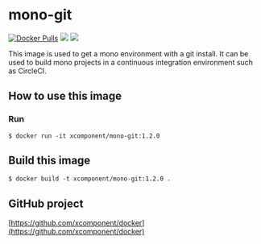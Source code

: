 # mono-git

[![Docker Pulls](https://img.shields.io/docker/pulls/xcomponent/mono-git.svg)](https://store.docker.com/community/images/xcomponent/mono-git)
[![](https://images.microbadger.com/badges/version/xcomponent/mono-git.svg)](https://store.docker.com/community/images/xcomponent/mono-git)
[![](https://images.microbadger.com/badges/image/xcomponent/mono-git.svg)](https://store.docker.com/community/images/xcomponent/mono-git)

This image is used to get a mono environment with a git install.
It can be used to build mono projects in a continuous integration environment such as CircleCI.

## How to use this image

### Run

```
$ docker run -it xcomponent/mono-git:1.2.0
```

## Build this image

```
$ docker build -t xcomponent/mono-git:1.2.0 .
```

## GitHub project

[https://github.com/xcomponent/docker](https://github.com/xcomponent/docker)

